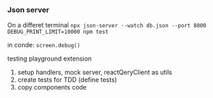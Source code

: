 
### Json server

On a differet terminal
`npx json-server --watch db.json --port 8000`
`DEBUG_PRINT_LIMIT=10000 npm test`

in conde: `screen.debug()`

testing playground extension


1. setup handlers, mock server, reactQeryClient as utils
2. create tests for TDD (define tests)
3. copy components code


